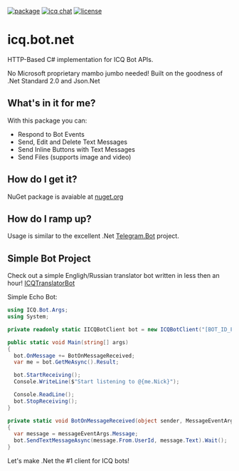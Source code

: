 [![package](https://img.shields.io/badge/ICQ.Bot-v1.4.3-blue)](https://www.nuget.org/packages/ICQ.Bot)
[![icq chat](https://img.shields.io/badge/Community-Chat-blue)](https://icq.im/bots_dotnet)
[![license](https://img.shields.io/badge/license-MIT-brightgreen)](https://github.com/idan-rubin/icq.bot.net/blob/master/LICENSE)

# icq.bot.net

HTTP-Based C# implementation for ICQ Bot APIs.

No Microsoft proprietary mambo jumbo needed! Built on the goodness of .Net Standard 2.0 and Json.Net

## What's in it for me?
With this package you can:
* Respond to Bot Events
* Send, Edit and Delete Text Messages
* Send Inline Buttons with Text Messages
* Send Files (supports image and video)

## How do I get it?
NuGet package is avaiable at [nuget.org]

## How do I ramp up?
Usage is similar to the excellent .Net [Telegram.Bot] project.

## Simple Bot Project
Check out a simple Engligh/Russian translator bot written in less then an hour! [ICQTranslatorBot]

Simple Echo Bot:
```csharp
using ICQ.Bot.Args;
using System;

private readonly static IICQBotClient bot = new ICQBotClient("[BOT_ID_FROM_ICQ_METABOT]");

public static void Main(string[] args)
{
  bot.OnMessage += BotOnMessageReceived;
  var me = bot.GetMeAsync().Result;

  bot.StartReceiving();
  Console.WriteLine($"Start listening to @{me.Nick}");

  Console.ReadLine();
  bot.StopReceiving();
}

private static void BotOnMessageReceived(object sender, MessageEventArgs messageEventArgs)
{
  var message = messageEventArgs.Message;
  bot.SendTextMessageAsync(message.From.UserId, message.Text).Wait();
}
```

Let's make .Net the #1 client for ICQ bots!

[nuget.org]: https://www.nuget.org/packages/ICQ.Bot
[Telegram.Bot]: https://github.com/TelegramBots/Telegram.Bot
[ICQTranslatorBot]: https://github.com/idan-rubin/ICQTranslatorBot
